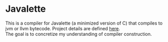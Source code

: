 # Javalette

This is a compiler for Javalette (a minimized version of C) that compiles to jvm or llvm bytecode. Project details are defined [here](https://github.com/myreen/tda283/tree/master/project).  
The goal is to concretize my understanding of compiler construction.

